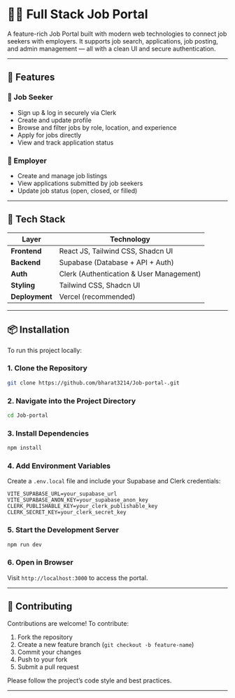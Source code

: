 # 🧑‍💼 Full Stack Job Portal

A feature-rich Job Portal built with modern web technologies to connect job seekers with employers. It supports job search, applications, job posting, and admin management — all with a clean UI and secure authentication.

---

## 🚀 Features

### 👤 Job Seeker

* Sign up & log in securely via Clerk
* Create and update profile
* Browse and filter jobs by role, location, and experience
* Apply for jobs directly
* View and track application status

### 🏢 Employer

* Create and manage job listings
* View applications submitted by job seekers
* Update job status (open, closed, or filled)


---

## 🧰 Tech Stack

| Layer          | Technology                               |
| -------------- | ---------------------------------------- |
| **Frontend**   | React JS, Tailwind CSS, Shadcn UI        |
| **Backend**    | Supabase (Database + API + Auth)         |
| **Auth**       | Clerk (Authentication & User Management) |
| **Styling**    | Tailwind CSS, Shadcn UI                  |
| **Deployment** | Vercel (recommended)                     |

---

## 📦 Installation

To run this project locally:

### 1. Clone the Repository

```bash
git clone https://github.com/bharat3214/Job-portal-.git
```

### 2. Navigate into the Project Directory

```bash
cd Job-portal
```

### 3. Install Dependencies

```bash
npm install
```

### 4. Add Environment Variables

Create a `.env.local` file and include your Supabase and Clerk credentials:

```env
VITE_SUPABASE_URL=your_supabase_url
VITE_SUPABASE_ANON_KEY=your_supabase_anon_key
CLERK_PUBLISHABLE_KEY=your_clerk_publishable_key
CLERK_SECRET_KEY=your_clerk_secret_key
```

### 5. Start the Development Server

```bash
npm run dev
```

### 6. Open in Browser

Visit `http://localhost:3000` to access the portal.

---

## 🤝 Contributing

Contributions are welcome! To contribute:

1. Fork the repository
2. Create a new feature branch (`git checkout -b feature-name`)
3. Commit your changes
4. Push to your fork
5. Submit a pull request

Please follow the project’s code style and best practices.

---




